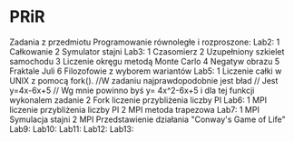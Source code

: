# PRiR
Zadania z przedmiotu Programowanie równoległe i rozproszone:
Lab2:
   1 Całkowanie
   2 Symulator stajni
Lab3:
   1 Czasomierz
   2 Uzupełniony szkielet samochodu
   3 Liczenie okręgu metodą Monte Carlo
   4 Negatyw obrazu
   5 Fraktale Juli
   6 Filozofowie z wyborem wariantów
Lab5:
   1 Liczenie całki w UNIX z pomocą fork().
    //W zadaniu najprawdopodobnie jest bład
    // Jest y=4x-6x+5
    // Wg mnie powinno byś y= 4x^2-6x+5 i dla tej funkcji wykonalem zadanie
   2 Fork liczenie przybliżenia liczby PI
Lab6:
   1 MPI liczenie przybliżenia liczby PI
   2 MPI metoda trapezowa
Lab7:
   1 MPI Symulacja stajni
   2 MPI Przedstawienie działania "Conway's Game of Life"
    Lab9:
    Lab10:
    Lab11:
    Lab12:
    Lab13:
